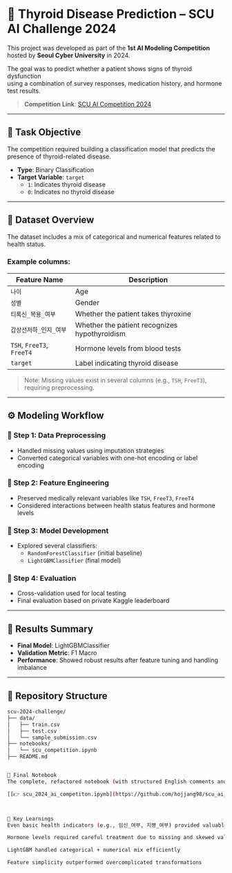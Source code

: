 # 🧬 Thyroid Disease Prediction – SCU AI Challenge 2024

This project was developed as part of the **1st AI Modeling Competition** hosted by **Seoul Cyber University** in 2024.

The goal was to predict whether a patient shows signs of thyroid dysfunction  
using a combination of survey responses, medication history, and hormone test results.

> **Competition Link**: [SCU AI Competition 2024](https://www.kaggle.com/competitions/scu-ai-competition-202401)

---

## 🎯 Task Objective

The competition required building a classification model that predicts the presence of thyroid-related disease.

- **Type**: Binary Classification  
- **Target Variable**: `target`  
  - `1`: Indicates thyroid disease  
  - `0`: Indicates no thyroid disease

---

## 📂 Dataset Overview

The dataset includes a mix of categorical and numerical features related to health status.

### Example columns:

| Feature Name             | Description                      |
|--------------------------|----------------------------------|
| `나이`                   | Age                               |
| `성별`                   | Gender                            |
| `티록신_복용_여부`        | Whether the patient takes thyroxine |
| `갑상선저하_인지_여부`     | Whether the patient recognizes hypothyroidism |
| `TSH`, `FreeT3`, `FreeT4` | Hormone levels from blood tests   |
| `target`                 | Label indicating thyroid disease  |

> Note: Missing values exist in several columns (e.g., `TSH`, `FreeT3`), requiring preprocessing.

---

## ⚙️ Modeling Workflow

### 🔹 Step 1: Data Preprocessing
- Handled missing values using imputation strategies
- Converted categorical variables with one-hot encoding or label encoding

### 🔹 Step 2: Feature Engineering
- Preserved medically relevant variables like `TSH`, `FreeT3`, `FreeT4`
- Considered interactions between health status features and hormone levels

### 🔹 Step 3: Model Development
- Explored several classifiers:  
  - `RandomForestClassifier` (initial baseline)  
  - `LightGBMClassifier` (final model)

### 🔹 Step 4: Evaluation
- Cross-validation used for local testing  
- Final evaluation based on private Kaggle leaderboard

---

## 🧪 Results Summary

- **Final Model**: LightGBMClassifier  
- **Validation Metric**: F1 Macro  
- **Performance**: Showed robust results after feature tuning and handling imbalance

---

## 📁 Repository Structure

```bash
scu-2024-challenge/
├── data/
│   ├── train.csv
│   ├── test.csv
│   └── sample_submission.csv
├── notebooks/
│   └── scu_competition.ipynb
├── README.md


📄 Final Notebook
The complete, refactored notebook (with structured English comments and clean logic) is available here:

[[👉 scu_2024_ai_competiton.ipynb](https://github.com/hojjang98/scu_ai_competitions/blob/main/scu-2024-challenge/notebooks/scu_2024_ai_competiton.ipynb)]



🧠 Key Learnings
Even basic health indicators (e.g., 임신_여부, 지병_여부) provided valuable signal

Hormone levels required careful treatment due to missing and skewed values

LightGBM handled categorical + numerical mix efficiently

Feature simplicity outperformed overcomplicated transformations
